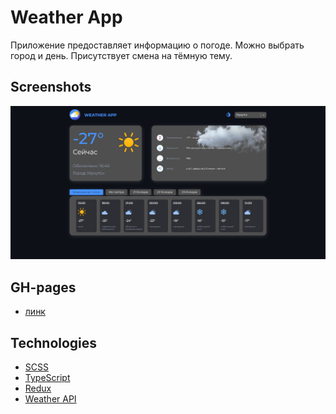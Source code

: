 # Weather App
Приложение предоставляет информацию о погоде.
Можно выбрать город и день. Присутствует смена на тёмную тему.

## Screenshots
![Weather App](https://github.com/tyradire/react-weather-app/blob/main/images/screenshot-1.png "App")

## GH-pages
- [линк](https://tyradire.github.io/rest-countries-api-ts/)

## Technologies
- [SCSS](https://sass-lang.com/documentation/)
- [TypeScript](https://www.typescriptlang.org/docs/)
- [Redux](https://redux.js.org/introduction/getting-started)
- [Weather API](https://openweathermap.org/api)